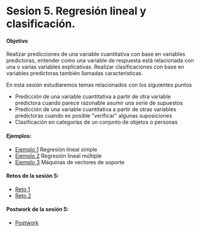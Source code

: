 
# Sesion 5. Regresión lineal y clasificación.

#### Objetivo 

Realizar predicciones de una variable cuantitativa con base en variables predictoras, entender como una variable de respuesta está relacionada con una o varias variables explicativas. Realizar clasificaciones con base en variables predictoras también llamadas características.

En esta sesión estudiaremos temas relacionados con los siguientes puntos

- Predicción de una variable cuantitativa a partir de otra variable predictora cuando parece razonable asumir una serie de supuestos
- Predicción de una variable cuantitativa a partir de otras variables predictoras cuando es posible "verificar" algunas suposiciones
- Clasificación en categorías de un conjunto de objetos o personas

#### Ejemplos:

- [Ejemplo 1]() Regresión lineal simple
- [Ejemplo 2]() Regresión lineal múltiple
- [Ejemplo 3]() Máquinas de vectores de soporte

#### Retos de la sesión 5:

- [Reto 1]()
- [Reto 2]()

#### Postwork de la sesión 5:

- [Postwork]()
